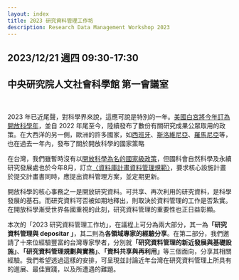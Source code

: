 ```yaml
---
layout: index
title: 2023 研究資料管理工作坊
description: Research Data Management Workshop 2023
---
```


## 2023/12/21 週四 09:30-17:30

## 中央研究院人文社會科學館 第一會議室

<br/>
<p>
2023 年已近尾聲，對科學界來說，這應可說是特別的一年。<a href="https://www.whitehouse.gov/ostp/news-updates/2023/01/11/fact-sheet-biden-harris-administration-announces-new-actions-to-advance-open-and-equitable-research/" target="_blank">美國白宮將今年訂為開放科學年</a>，並自 2022 年尾至今，陸續發布了數份有關研究成果公眾取用的政策。在大西洋的另一側，歐洲的許多國家，如<a href="https://www.ciencia.gob.es/InfoGeneralPortal/documento/e5b759a4-d756-4af9-89b0-a8cf5fd28e20" target="_blank">西班牙</a>、<a href="https://www.gov.si/assets/ministrstva/MVZI/Znanost/Obzorje-Evropa/Novice/2023-Open-Science/Decree-on-the-implementation-of-scientific-research-work-open-science.pdf" target="_blank">斯洛維尼亞</a>、<a href="https://www.openaire.eu/blogs/charting-the-path-to-open-science-romania-s-strategic-framework" target="_blank">羅馬尼亞</a>等，也在過去一年內，發布了關於開放科學的國家策略
</p>

<p>在台灣，我們雖暫時沒有以<a href="https://rdm.depositar.io/zh_TW/news/20231115-us-taiwan-recent-public-access-development" target="_blank">開放科學為名的國家級政策</a>，但國科會自然科學及永續研究發展處也於今年8月，訂立<a href="https://www.nstc.gov.tw/nat/ch/detail/d729963d-6388-491a-b208-41ec50b085a1" target="_blank">〈資料庫計畫資料管理規範〉</a>，要求核心設施計畫於提交計畫書同時，應提出資料管理方案，並定期更新。</p>
<p>開放科學的核心事務之一是開放研究資料。可共享、再次利用的研究資料，是科學發展的基石。而研究資料可否被如期地釋出，則取決於資料管理的工作是否紮實。在開放科學漸受世界各國重視的此刻，研究資料管理的重要性也正日益彰顯。</p>
<p>本次的「2023 研究資料管理工作坊」，在議程上可分為兩大部分，其一為<b>「研究資料管理與 depositar 」</b>，其二則為<b>各領域專家的經驗分享</b>。在第二部分，我們邀請了十來位經驗豐富的台灣專家學者，分別就<b>「研究資料管理的新近發展與基礎設施」</b>、<b>「研究資料管理規劃與實務」</b>、<b>「資料共享與再利用」</b>等三個面向，分享其相關經驗。我們希望透過這樣的安排，可呈現並討論近年台灣在研究資料管理上所具有的進展、最佳實踐，以及所遭遇的難題。</p>
